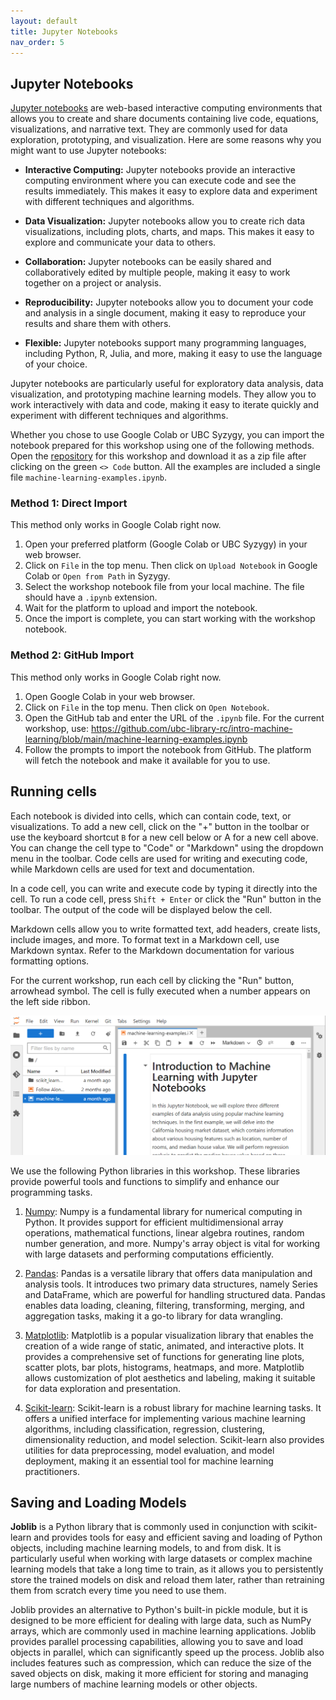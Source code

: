 ```yaml
---
layout: default
title: Jupyter Notebooks
nav_order: 5
---
```


## Jupyter Notebooks

[Jupyter notebooks](https://jupyter.org/) are web-based interactive computing environments that allows you to create and share documents containing live code, equations, visualizations, and narrative text. They are commonly used for data exploration, prototyping, and visualization. Here are some reasons why you might want to use Jupyter notebooks:

* **Interactive Computing:** Jupyter notebooks provide an interactive computing environment where you can execute code and see the results immediately. This makes it easy to explore data and experiment with different techniques and algorithms.

* **Data Visualization:** Jupyter notebooks allow you to create rich data visualizations, including plots, charts, and maps. This makes it easy to explore and communicate your data to others.

* **Collaboration:** Jupyter notebooks can be easily shared and collaboratively edited by multiple people, making it easy to work together on a project or analysis.

* **Reproducibility:** Jupyter notebooks allow you to document your code and analysis in a single document, making it easy to reproduce your results and share them with others.

* **Flexible:** Jupyter notebooks support many programming languages, including Python, R, Julia, and more, making it easy to use the language of your choice.

Jupyter notebooks are particularly useful for exploratory data analysis, data visualization, and prototyping machine learning models. They allow you to work interactively with data and code, making it easy to iterate quickly and experiment with different techniques and algorithms.

Whether you chose to use Google Colab or UBC Syzygy, you can import the notebook prepared for this workshop using one of the following methods. Open the [repository](https://github.com/ubc-library-rc/intro-machine-learning/) for this workshop and download it as a zip file after clicking on the green `<> Code` button. All the examples are included a single file `machine-learning-examples.ipynb`. 

### Method 1: Direct Import

This method only works in Google Colab right now.

1. Open your preferred platform (Google Colab or UBC Syzygy) in your web browser.
2. Click on `File` in the top menu. Then click on `Upload Notebook` in Google Colab or `Open from Path` in Syzygy.
3. Select the workshop notebook file from your local machine. The file should have a `.ipynb` extension.
5. Wait for the platform to upload and import the notebook.
6. Once the import is complete, you can start working with the workshop notebook.

### Method 2: GitHub Import

This method only works in Google Colab right now.

1. Open Google Colab in your web browser.
2. Click on `File` in the top menu. Then click on `Open Notebook`.
3. Open the GitHub tab and enter the URL of the `.ipynb` file. For the current workshop, use: https://github.com/ubc-library-rc/intro-machine-learning/blob/main/machine-learning-examples.ipynb
4. Follow the prompts to import the notebook from GitHub. The platform will fetch the notebook and make it available for you to use.

## Running cells

Each notebook is divided into cells, which can contain code, text, or visualizations. To add a new cell, click on the "+" button in the toolbar or use the keyboard shortcut `B` for a new cell below or A for a new cell above. You can change the cell type to "Code" or "Markdown" using the dropdown menu in the toolbar. Code cells are used for writing and executing code, while Markdown cells are used for text and documentation.

In a code cell, you can write and execute code by typing it directly into the cell. To run a code cell, press `Shift + Enter` or click the "Run" button in the toolbar. The output of the code will be displayed below the cell.

Markdown cells allow you to write formatted text, add headers, create lists, include images, and more. To format text in a Markdown cell, use Markdown syntax. Refer to the Markdown documentation for various formatting options.

For the current workshop, run each cell by clicking the "Run" button, arrowhead symbol. The cell is fully executed when a number appears on the left side ribbon.

![Jupyter Notebooks](./images/JupyterNotebook.png) 

We use the following Python libraries in this workshop. These libraries provide powerful tools and functions to simplify and enhance our programming tasks.

1. [Numpy](https://numpy.org): Numpy is a fundamental library for numerical computing in Python. It provides support for efficient multidimensional array operations, mathematical functions, linear algebra routines, random number generation, and more. Numpy's array object is vital for working with large datasets and performing computations efficiently.

2. [Pandas](https://pandas.pydata.org): Pandas is a versatile library that offers data manipulation and analysis tools. It introduces two primary data structures, namely Series and DataFrame, which are powerful for handling structured data. Pandas enables data loading, cleaning, filtering, transforming, merging, and aggregation tasks, making it a go-to library for data wrangling.

3. [Matplotlib](https://matplotlib.org): Matplotlib is a popular visualization library that enables the creation of a wide range of static, animated, and interactive plots. It provides a comprehensive set of functions for generating line plots, scatter plots, bar plots, histograms, heatmaps, and more. Matplotlib allows customization of plot aesthetics and labeling, making it suitable for data exploration and presentation.

4. [Scikit-learn](https://scikit-learn.org/stable): Scikit-learn is a robust library for machine learning tasks. It offers a unified interface for implementing various machine learning algorithms, including classification, regression, clustering, dimensionality reduction, and model selection. Scikit-learn also provides utilities for data preprocessing, model evaluation, and model deployment, making it an essential tool for machine learning practitioners.


## Saving and Loading Models

**Joblib** is a Python library that is commonly used in conjunction with scikit-learn and provides tools for easy and efficient saving and loading of Python objects, including machine learning models, to and from disk. It is particularly useful when working with large datasets or complex machine learning models that take a long time to train, as it allows you to persistently store the trained models on disk and reload them later, rather than retraining them from scratch every time you need to use them.

Joblib provides an alternative to Python's built-in pickle module, but it is designed to be more efficient for dealing with large data, such as NumPy arrays, which are commonly used in machine learning applications. Joblib provides parallel processing capabilities, allowing you to save and load objects in parallel, which can significantly speed up the process. Joblib also includes features such as compression, which can reduce the size of the saved objects on disk, making it more efficient for storing and managing large numbers of machine learning models or other objects.